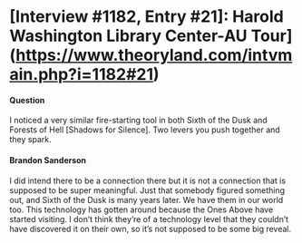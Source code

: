 # [Interview #1182, Entry #21]: Harold Washington Library Center-AU Tour](https://www.theoryland.com/intvmain.php?i=1182#21)

#### Question

I noticed a very similar fire-starting tool in both Sixth of the Dusk and Forests of Hell [Shadows for Silence]. Two levers you push together and they spark.

#### Brandon Sanderson

I did intend there to be a connection there but it is not a connection that is supposed to be super meaningful. Just that somebody figured something out, and Sixth of the Dusk is many years later. We have them in our world too. This technology has gotten around because the Ones Above have started visiting. I don’t think they’re of a technology level that they couldn’t have discovered it on their own, so it’s not supposed to be some big reveal.

